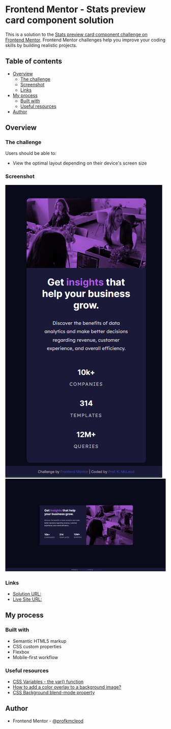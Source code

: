 # Frontend Mentor - Stats preview card component solution

This is a solution to the [Stats preview card component challenge on Frontend Mentor](https://www.frontendmentor.io/challenges/stats-preview-card-component-8JqbgoU62). Frontend Mentor challenges help you improve your coding skills by building realistic projects. 

## Table of contents

- [Overview](#overview)
  - [The challenge](#the-challenge)
  - [Screenshot](#screenshot)
  - [Links](#links)
- [My process](#my-process)
  - [Built with](#built-with)
  - [Useful resources](#useful-resources)
- [Author](#author)


## Overview

### The challenge

Users should be able to:

- View the optimal layout depending on their device's screen size

### Screenshot

![Mobile View](/images/mobile-capture.PNG)
![Desktop View](/images/desktop-capture.PNG)

### Links

- [Solution URL:](https://www.frontendmentor.io/solutions/stats-preview-card-component-Ftm6EsoNMl)
- [Live Site URL:](https://profkmcleod.github.io/fm-stats-preview-card-component/)

## My process

### Built with

- Semantic HTML5 markup
- CSS custom properties
- Flexbox
- Mobile-first workflow

### Useful resources

- [CSS Variables - the var() function](https://www.w3schools.com/css/css3_variables.asp) 
- [How to add a color overlay to a background image?](https://stackoverflow.com/questions/36679649/how-to-add-a-color-overlay-to-a-background-image) 
- [CSS Background blend-mode property](https://www.w3schools.com/cssref/pr_background-blend-mode.asp)

## Author

- Frontend Mentor - [@profkmcleod](https://www.frontendmentor.io/profile/profkmcleod)
